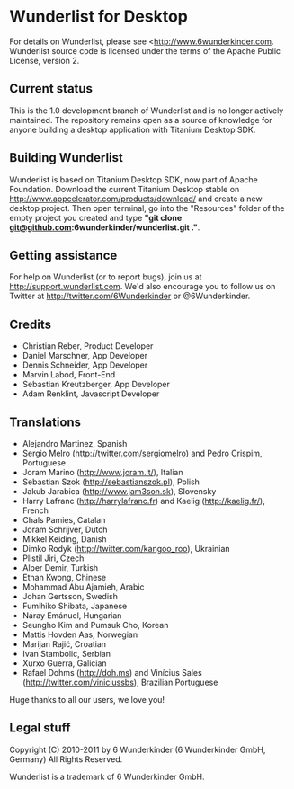 # Wunderlist for Desktop

For details on Wunderlist, please see <http://www.6wunderkinder.com. Wunderlist source code is licensed under the terms of the Apache Public License, version 2.

## Current status

This is the 1.0 development branch of Wunderlist and is no longer actively maintained. The repository remains open as a source of knowledge for anyone building a desktop application with Titanium Desktop SDK.

## Building Wunderlist

Wunderlist is based on Titanium Desktop SDK, now part of Apache Foundation. Download the current Titanium Desktop stable on http://www.appcelerator.com/products/download/ and create a new desktop project. Then open terminal, go into the "Resources" folder of the empty project you created and type __"git clone git@github.com:6wunderkinder/wunderlist.git ."__.

## Getting assistance

For help on Wunderlist (or to report bugs), join us at http://support.wunderlist.com. We'd also encourage you to follow us on Twitter at http://twitter.com/6Wunderkinder or @6Wunderkinder.

## Credits

- Christian Reber, Product Developer
- Daniel Marschner, App Developer
- Dennis Schneider, App Developer
- Marvin Labod, Front-End
- Sebastian Kreutzberger, App Developer
- Adam Renklint, Javascript Developer

## Translations

- Alejandro Martinez, Spanish
- Sergio Melro (http://twitter.com/sergiomelro) and Pedro Crispim, Portuguese
- Joram Marino (http://www.joram.it/), Italian
- Sebastian Szok (http://sebastianszok.pl), Polish
- Jakub Jarabica (http://www.jam3son.sk), Slovensky
- Harry Lafranc (http://harrylafranc.fr) and Kaelig (http://kaelig.fr/), French
- Chals Pamies, Catalan
- Joram Schrijver, Dutch
- Mikkel Keiding, Danish
- Dimko Rodyk (http://twitter.com/kangoo_roo), Ukrainian
- Plistil Jiri, Czech
- Alper Demir, Turkish
- Ethan Kwong, Chinese
- Mohammad Abu Ajamieh, Arabic
- Johan Gertsson, Swedish
- Fumihiko Shibata, Japanese
- Náray Emánuel, Hungarian
- Seungho Kim and Pumsuk Cho, Korean
- Mattis Hovden Aas, Norwegian
- Marijan Rajić, Croatian
- Ivan Stambolic, Serbian
- Xurxo Guerra, Galician
- Rafael Dohms (http://doh.ms) and Vinícius Sales (http://twitter.com/viniciussbs), Brazilian Portuguese

Huge thanks to all our users, we love you!

## Legal stuff

Copyright (C) 2010-2011 by 6 Wunderkinder (6 Wunderkinder GmbH, Germany) All Rights Reserved.

Wunderlist is a trademark of 6 Wunderkinder GmbH.